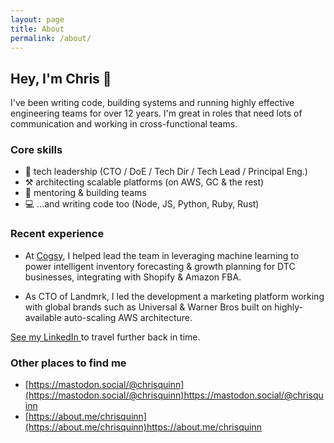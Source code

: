 ```yaml
---
layout: page
title: About
permalink: /about/
---
```


## Hey, I'm Chris 👋

I've been writing code, building systems and running highly effective engineering teams for over 12 years. I'm great in roles that need lots of communication and working in cross-functional teams. 

### Core skills 
- 🎯 tech leadership (CTO / DoE / Tech Dir / Tech Lead / Principal Eng.)
- ⚒️ architecting scalable platforms (on AWS, GC & the rest)
- 👏 mentoring & building teams 
- 💻 ...and writing code too (Node, JS, Python, Ruby, Rust)

### Recent experience
- At [Cogsy](https://cogsy.com/), I helped lead the team in leveraging machine learning to power intelligent inventory forecasting & growth planning for DTC businesses, integrating with Shopify & Amazon FBA.

- As CTO of Landmrk, I led the development  a marketing platform working with global brands such as Universal & Warner Bros built on highly-available auto-scaling AWS architecture. 

[See my LinkedIn ](https://www.linkedin.com/in/chrisquinnr/)to travel further back in time.

### Other places to find me
- [https://mastodon.social/@chrisquinn](https://mastodon.social/@chrisquinn)https://mastodon.social/@chrisquinn
- [https://about.me/chrisquinn](https://about.me/chrisquinn)https://about.me/chrisquinn
